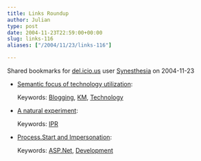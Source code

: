 ```yaml
---
title: Links Roundup
author: Julian
type: post
date: 2004-11-23T22:59:00+00:00
slug: links-116 
aliases: ["/2004/11/23/links-116"]

---
```

Shared bookmarks for [del.icio.us][1] user  [Synesthesia][2] on 2004-11-23

  * [Semantic focus of technology utilization][3]:
   
    Keywords: [Blogging][4], [KM][5], [Technology][6]
  * [A natural experiment][7]:
   
    Keywords: [IPR][8]
  * [Process.Start and Impersonation][9]:
   
    Keywords: [ASP.Net][10], [Development][11]

 [1]: https://del.icio.us/
 [2]: https://del.icio.us/synesthesia
 [3]: https://itc.uncc.edu/dale/su8/archives/003558.html "https://itc.uncc.edu/dale/su8/archives/003558.html"
 [4]: https://del.icio.us/synesthesia/Blogging
 [5]: https://del.icio.us/synesthesia/KM
 [6]: https://del.icio.us/synesthesia/Technology
 [7]: https://news.ft.com/cms/s/4cd4941e-3cab-11d9-bb7b-00000e2511c8.html "https://news.ft.com/cms/s/4cd4941e-3cab-11d9-bb7b-00000e2511c8.html"
 [8]: https://del.icio.us/synesthesia/IPR
 [9]: https://www.codinghorror.com/blog/archives/000133.html "https://www.codinghorror.com/blog/archives/000133.html"
 [10]: https://del.icio.us/synesthesia/ASP.Net
 [11]: https://del.icio.us/synesthesia/Development